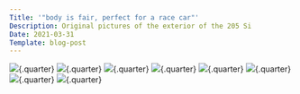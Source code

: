```yaml
---
Title: '"body is fair, perfect for a race car"'
Description: Original pictures of the exterior of the 205 Si
Date: 2021-03-31
Template: blog-post
---
```


![](%assets_url%/my205si/external/front.jpg){.quarter}
![](%assets_url%/my205si/external/pass_side_front.jpg){.quarter}
![](%assets_url%/my205si/external/pass_side_rear.jpg){.quarter}
![](%assets_url%/my205si/external/rear.jpg){.quarter}
![](%assets_url%/my205si/external/driver_side_rear.jpg){.quarter}
![](%assets_url%/my205si/external/driver_side_front.jpg){.quarter}   
![](%assets_url%/my205si/external/top.jpg){.quarter}
![](%assets_url%/my205si/external/bonnet.jpg){.quarter}
